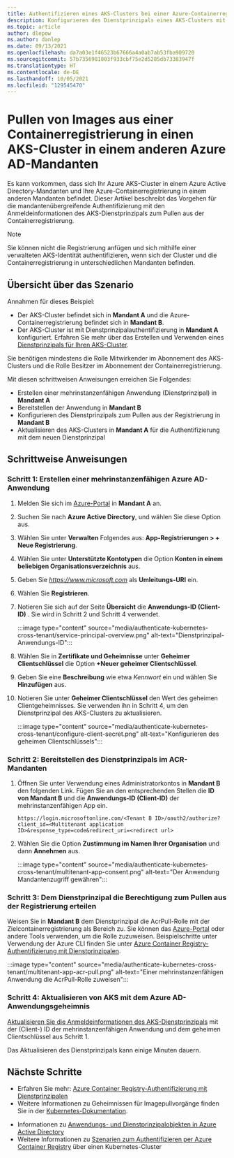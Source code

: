 ```yaml
---
title: Authentifizieren eines AKS-Clusters bei einer Azure-Containerregistrierung in einem anderen AD-Mandanten
description: Konfigurieren des Dienstprinzipals eines AKS-Clusters mit Berechtigungen für den Zugriff auf Ihre Azure-Containerregistrierung in einem anderen AD-Mandanten
ms.topic: article
author: dlepow
ms.author: danlep
ms.date: 09/13/2021
ms.openlocfilehash: da7a03e1f46523b67666a4a0ab7ab53fba909720
ms.sourcegitcommit: 57b7356981803f933cbf75e2d5285db73383947f
ms.translationtype: HT
ms.contentlocale: de-DE
ms.lasthandoff: 10/05/2021
ms.locfileid: "129545470"
---
```

# <a name="pull-images-from-a-container-registry-to-an-aks-cluster-in-a-different-azure-ad-tenant"></a>Pullen von Images aus einer Containerregistrierung in einen AKS-Cluster in einem anderen Azure AD-Mandanten

Es kann vorkommen, dass sich Ihr Azure AKS-Cluster in einem Azure Active Directory-Mandanten und Ihre Azure-Containerregistrierung in einem anderen Mandanten befindet. Dieser Artikel beschreibt das Vorgehen für die mandantenübergreifende Authentifizierung mit den Anmeldeinformationen des AKS-Dienstprinzipals zum Pullen aus der Containerregistrierung.

> [!NOTE]
> Sie können nicht die Registrierung anfügen und sich mithilfe einer verwalteten AKS-Identität authentifizieren, wenn sich der Cluster und die Containerregistrierung in unterschiedlichen Mandanten befinden.

## <a name="scenario-overview"></a>Übersicht über das Szenario
Annahmen für dieses Beispiel:

* Der AKS-Cluster befindet sich in **Mandant A** und die Azure-Containerregistrierung befindet sich in **Mandant B**. 
* Der AKS-Cluster ist mit Dienstprinzipalauthentifizierung in **Mandant A** konfiguriert. Erfahren Sie mehr über das Erstellen und Verwenden eines [Dienstprinzipals für Ihren AKS-Cluster](../aks/kubernetes-service-principal.md).

Sie benötigen mindestens die Rolle Mitwirkender im Abonnement des AKS-Clusters und die Rolle Besitzer im Abonnement der Containerregistrierung.

Mit diesen schrittweisen Anweisungen erreichen Sie Folgendes:

* Erstellen einer mehrinstanzenfähigen Anwendung (Dienstprinzipal) in **Mandant A** 
* Bereitstellen der Anwendung in **Mandant B**
* Konfigurieren des Dienstprinzipals zum Pullen aus der Registrierung in **Mandant B**
* Aktualisieren des AKS-Clusters in **Mandant A** für die Authentifizierung mit dem neuen Dienstprinzipal


## <a name="step-by-step-instructions"></a>Schrittweise Anweisungen

### <a name="step-1-create-multitenant-azure-ad-application"></a>Schritt 1: Erstellen einer mehrinstanzenfähigen Azure AD-Anwendung

1. Melden Sie sich im [Azure-Portal](https://portal.azure.com/) in **Mandant A** an.
1. Suchen Sie nach **Azure Active Directory**, und wählen Sie diese Option aus.
1. Wählen Sie unter **Verwalten** Folgendes aus: **App-Registrierungen > + Neue Registrierung**.
1. Wählen Sie unter **Unterstützte Kontotypen** die Option **Konten in einem beliebigen Organisationsverzeichnis** aus.
1. Geben Sie *https://www.microsoft.com* als **Umleitungs-URI** ein.
1. Wählen Sie **Registrieren**.
1. Notieren Sie sich auf der Seite **Übersicht** die **Anwendungs-ID (Client-ID)** . Sie wird in Schritt 2 und Schritt 4 verwendet.

    :::image type="content" source="media/authenticate-kubernetes-cross-tenant/service-principal-overview.png" alt-text="Dienstprinzipal-Anwendungs-ID":::
1. Wählen Sie in **Zertifikate und Geheimnisse** unter **Geheimer Clientschlüssel** die Option **+Neuer geheimer Clientschlüssel**.
1. Geben Sie eine **Beschreibung** wie etwa *Kennwort* ein und wählen Sie **Hinzufügen** aus.
1. Notieren Sie unter **Geheimer Clientschlüssel** den Wert des geheimen Clientgeheimnisses. Sie verwenden ihn in Schritt 4, um den Dienstprinzipal des AKS-Clusters zu aktualisieren.

    :::image type="content" source="media/authenticate-kubernetes-cross-tenant/configure-client-secret.png" alt-text="Konfigurieren des geheimen Clientschlüssels":::
### <a name="step-2-provision-the-service-principal-in-the-acr-tenant"></a>Schritt 2: Bereitstellen des Dienstprinzipals im ACR-Mandanten

1. Öffnen Sie unter Verwendung eines Administratorkontos in **Mandant B** den folgenden Link. Fügen Sie an den entsprechenden Stellen die **ID von Mandant B** und die **Anwendungs-ID (Client-ID)** der mehrinstanzenfähigen App ein.

    ```console
    https://login.microsoftonline.com/<Tenant B ID>/oauth2/authorize?client_id=<Multitenant application ID>&response_type=code&redirect_uri=<redirect url>
    ```
1. Wählen Sie die Option **Zustimmung im Namen Ihrer Organisation** und dann **Annehmen** aus. 
    
    :::image type="content" source="media/authenticate-kubernetes-cross-tenant/multitenant-app-consent.png" alt-text="Der Anwendung Mandantenzugriff gewähren":::
 

### <a name="step-3-grant-service-principal-permission-to-pull-from-registry"></a>Schritt 3: Dem Dienstprinzipal die Berechtigung zum Pullen aus der Registrierung erteilen

Weisen Sie in **Mandant B** dem Dienstprinzipal die AcrPull-Rolle mit der Zielcontainerregistrierung als Bereich zu. Sie können das [Azure-Portal](../role-based-access-control/role-assignments-portal.md) oder andere Tools verwenden, um die Rolle zuzuweisen. Beispielschritte unter Verwendung der Azure CLI finden Sie unter [Azure Container Registry-Authentifizierung mit Dienstprinzipalen](container-registry-auth-service-principal.md#use-an-existing-service-principal).

:::image type="content" source="media/authenticate-kubernetes-cross-tenant/multitenant-app-acr-pull.png" alt-text="Einer mehrinstanzenfähigen Anwendung die AcrPull-Rolle zuweisen":::

### <a name="step-4-update-aks-with-the-azure-ad-application-secret"></a>Schritt 4: Aktualisieren von AKS mit dem Azure AD-Anwendungsgeheimnis

[Aktualisieren Sie die Anmeldeinformationen des AKS-Dienstprinzipals](../aks/update-credentials.md#update-aks-cluster-with-new-service-principal-credentials) mit der (Client-) ID der mehrinstanzenfähigen Anwendung und dem geheimen Clientschlüssel aus Schritt 1.

Das Aktualisieren des Dienstprinzipals kann einige Minuten dauern.

## <a name="next-steps"></a>Nächste Schritte

* Erfahren Sie mehr: [Azure Container Registry-Authentifizierung mit Dienstprinzipalen](container-registry-auth-service-principal.md)
* Weitere Informationen zu Geheimnissen für Imagepullvorgänge finden Sie in der [Kubernetes-Dokumentation](https://kubernetes.io/docs/concepts/containers/images/#specifying-imagepullsecrets-on-a-pod).
- Informationen zu [Anwendungs- und Dienstprinzipalobjekten in Azure Active Directory](../active-directory/develop/app-objects-and-service-principals.md)
- Weitere Informationen zu [Szenarien zum Authentifizieren per Azure Container Registry](authenticate-kubernetes-options.md) über einen Kubernetes-Cluster



